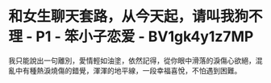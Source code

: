 # 和女生聊天套路，从今天起，请叫我狗不理 - P1 - 笨小子恋爱 - BV1gk4y1z7MP

我只能說出一句離別，愛情輕如油塗，依然記得，從你眼中滑落的淚傷心欲絕，混亂中有種熱淚燒傷的錯覺，渾渾的地平線，一段幸福喜悅，不怕遇到困難。

